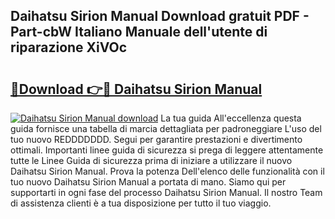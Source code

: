## Daihatsu Sirion Manual Download gratuit PDF - Part-cbW Italiano Manuale dell'utente di riparazione XiVOc

# <h2><a href="http://dfafz8.blite.top/?on=Daihatsu+Sirion+Manual">🔗Download 👉🔴 Daihatsu Sirion Manual</a></h2>

[![Daihatsu Sirion Manual download](https://i.imgur.com/lujVjoI.png)](http://dfafz8.blite.top/?on=Daihatsu+Sirion+Manual)
La tua guida All'eccellenza questa guida fornisce una tabella di marcia dettagliata per padroneggiare L'uso del tuo nuovo REDDDDDDD. Segui per garantire prestazioni e divertimento ottimali. Importanti linee guida di sicurezza si prega di leggere attentamente tutte le Linee Guida di sicurezza prima di iniziare a utilizzare il nuovo Daihatsu Sirion Manual. Prova la potenza Dell'elenco delle funzionalità con il tuo nuovo Daihatsu Sirion Manual a portata di mano. Siamo qui per supportarti in ogni fase del processo Daihatsu Sirion Manual. Il nostro Team di assistenza clienti è a tua disposizione per tutto il tuo viaggio.
